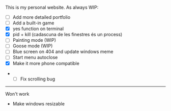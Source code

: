 This is my personal website.
As always WIP:
- [ ] Add more detailed portfolio
- [ ] Add a built-in game
- [x] yes function on terminal
- [x] pid + kill (cadascuna de les finestres és un process)
- [ ] Painting mode (WIP)
- [ ] Goose mode (WIP)
- [ ] Blue screen on 404 and update windows meme
- [ ] Start menu autoclose
- [x] Make it more phone compatible
- - [ ] Fix scrolling bug
___
Won't work
- Make windows resizable 
